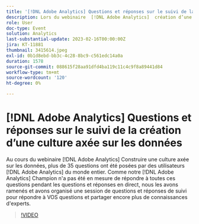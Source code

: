 ```yaml
---
title: '[!DNL Adobe Analytics] Questions et réponses sur le suivi de la création d’une culture axée sur les données'
description: Lors du webinaire  [!DNL Adobe Analytics]  création d’une culture axée sur les données, plus de 35 questions ont été posées par des utilisateurs  [!DNL Adobe Analytics]  monde entier. Comme notre [!DNL Adobe Analytics] Champion n'a pas pu répondre à toutes ces questions lors des questions-réponses en direct, nous les avons ramenés et avons organisé une session de questions-réponses de suivi pour répondre à VOS questions et partager encore plus de connaissances d'experts.
role: User
doc-type: Event
solution: Analytics
last-substantial-update: 2023-02-16T00:00:00Z
jira: KT-11881
thumbnail: 3415614.jpeg
exl-id: 0b1d8ebd-bb3c-4c28-8bc9-c561edc14a0a
duration: 1578
source-git-commit: 088615f28aa91dfd4ba119c11c4c9f8a89441d84
workflow-type: tm+mt
source-wordcount: '120'
ht-degree: 0%

---
```


# [!DNL Adobe Analytics] Questions et réponses sur le suivi de la création d’une culture axée sur les données

Au cours du webinaire [!DNL Adobe Analytics] Construire une culture axée sur les données, plus de 35 questions ont été posées par des utilisateurs [!DNL Adobe Analytics] du monde entier. Comme notre [!DNL Adobe Analytics] Champion n&#39;a pas été en mesure de répondre à toutes ces questions pendant les questions et réponses en direct, nous les avons ramenés et avons organisé une session de questions et réponses de suivi pour répondre à VOS questions et partager encore plus de connaissances d&#39;experts.

>[!VIDEO](https://video.tv.adobe.com/v/3415614/?quality=12&learn=on)
